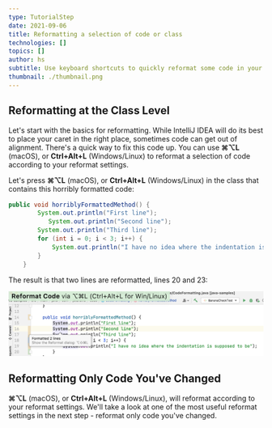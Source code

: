 ```yaml
---
type: TutorialStep
date: 2021-09-06
title: Reformatting a selection of code or class
technologies: []
topics: []
author: hs
subtitle: Use keyboard shortcuts to quickly reformat some code in your project
thumbnail: ./thumbnail.png
---
```


## Reformatting at the Class Level
Let's start with the basics for reformatting. While IntelliJ IDEA will do its best to place your caret in the right place, sometimes code can get out of alignment. There's a quick way to fix this code up. You can use **⌘⌥L** (macOS), or **Ctrl+Alt+L** (Windows/Linux) to reformat a selection of code according to your reformat settings. 

Let's press **⌘⌥L** (macOS), or **Ctrl+Alt+L** (Windows/Linux) in the class that contains this horribly formatted code:

```java
public void horriblyFormattedMethod() {
        System.out.println("First line");
           System.out.println("Second line");
        System.out.println("Third line");
        for (int i = 0; i < 3; i++) {
            System.out.println("I have no idea where the indentation is supposed to be");
        }
    }
```
The result is that two lines are reformatted, lines 20 and 23:

![Code reformatted correctly](reformat-code-in-class.png)

## Reformatting Only Code You've Changed
**⌘⌥L** (macOS), or **Ctrl+Alt+L** (Windows/Linux), will reformat according to your reformat settings. We'll take a look at one of the most useful reformat settings in the next step - reformat only code you've changed. 